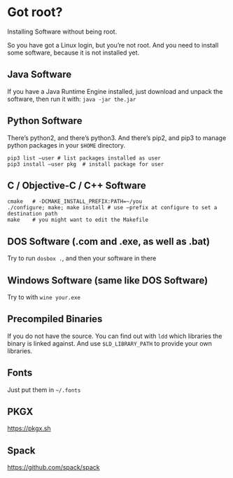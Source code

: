# Got root?

Installing Software without being root.

So you have got a Linux login, but you’re not root. And you need to install some software, because it is not installed yet.

## Java Software
If you have a Java Runtime Engine installed, just download and unpack the software,
then run it with: `java -jar the.jar`

## Python Software
There’s python2, and there’s python3. And there’s pip2, and pip3 to manage python packages in your `$HOME` directory.
```
pip3 list —user	# list packages installed as user
pip3 install —user pkg	# install package for user
```

## C / Objective-C / C++ Software
```
cmake	# -DCMAKE_INSTALL_PREFIX:PATH=~/you
./configure; make; make install	# use —prefix at configure to set a destination path
make	# you might want to edit the Makefile
```

## DOS Software (.com and .exe, as well as .bat)
Try to run `dosbox .`, and then your software in there

## Windows Software (same like DOS Software)
Try to with `wine your.exe`

## Precompiled Binaries
If you do not have the source. You can find out with `ldd` which libraries the binary is linked against. And use `$LD_LIBRARY_PATH` to provide your own libraries.

## Fonts
Just put them in `~/.fonts`

## PKGX

https://pkgx.sh

## Spack

https://github.com/spack/spack
